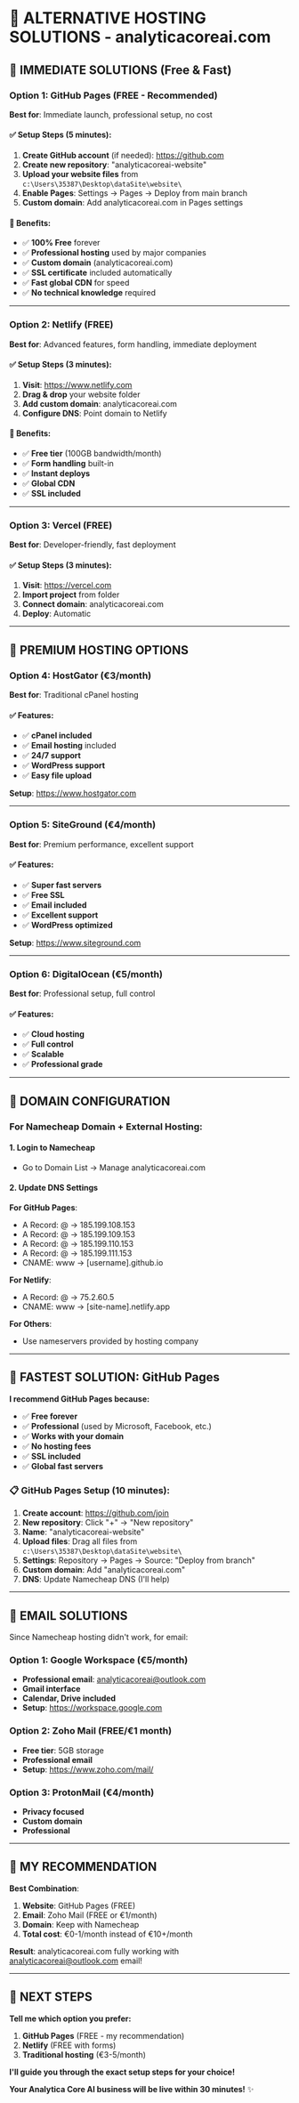 # 🚀 ALTERNATIVE HOSTING SOLUTIONS - analyticacoreai.com

## 🎯 IMMEDIATE SOLUTIONS (Free & Fast)

### Option 1: **GitHub Pages** (FREE - Recommended)
**Best for**: Immediate launch, professional setup, no cost

#### ✅ Setup Steps (5 minutes):
1. **Create GitHub account** (if needed): https://github.com
2. **Create new repository**: "analyticacoreai-website"
3. **Upload your website files** from `c:\Users\35387\Desktop\dataSite\website\`
4. **Enable Pages**: Settings → Pages → Deploy from main branch
5. **Custom domain**: Add analyticacoreai.com in Pages settings

#### 🎯 Benefits:
- ✅ **100% Free** forever
- ✅ **Professional hosting** used by major companies
- ✅ **Custom domain** (analyticacoreai.com)
- ✅ **SSL certificate** included automatically
- ✅ **Fast global CDN** for speed
- ✅ **No technical knowledge** required

---

### Option 2: **Netlify** (FREE)
**Best for**: Advanced features, form handling, immediate deployment

#### ✅ Setup Steps (3 minutes):
1. **Visit**: https://www.netlify.com
2. **Drag & drop** your website folder
3. **Add custom domain**: analyticacoreai.com
4. **Configure DNS**: Point domain to Netlify

#### 🎯 Benefits:
- ✅ **Free tier** (100GB bandwidth/month)
- ✅ **Form handling** built-in
- ✅ **Instant deploys** 
- ✅ **Global CDN**
- ✅ **SSL included**

---

### Option 3: **Vercel** (FREE)
**Best for**: Developer-friendly, fast deployment

#### ✅ Setup Steps (3 minutes):
1. **Visit**: https://vercel.com
2. **Import project** from folder
3. **Connect domain**: analyticacoreai.com
4. **Deploy**: Automatic

---

## 🏢 PREMIUM HOSTING OPTIONS

### Option 4: **HostGator** (€3/month)
**Best for**: Traditional cPanel hosting

#### ✅ Features:
- ✅ **cPanel included**
- ✅ **Email hosting** included
- ✅ **24/7 support**
- ✅ **WordPress support**
- ✅ **Easy file upload**

**Setup**: https://www.hostgator.com

---

### Option 5: **SiteGround** (€4/month)
**Best for**: Premium performance, excellent support

#### ✅ Features:
- ✅ **Super fast servers**
- ✅ **Free SSL**
- ✅ **Email included**
- ✅ **Excellent support**
- ✅ **WordPress optimized**

**Setup**: https://www.siteground.com

---

### Option 6: **DigitalOcean** (€5/month)
**Best for**: Professional setup, full control

#### ✅ Features:
- ✅ **Cloud hosting**
- ✅ **Full control**
- ✅ **Scalable**
- ✅ **Professional grade**

---

## 🎯 DOMAIN CONFIGURATION

### For Namecheap Domain + External Hosting:

#### 1. **Login to Namecheap**
- Go to Domain List → Manage analyticacoreai.com

#### 2. **Update DNS Settings**
**For GitHub Pages**:
- A Record: @ → 185.199.108.153
- A Record: @ → 185.199.109.153  
- A Record: @ → 185.199.110.153
- A Record: @ → 185.199.111.153
- CNAME: www → [username].github.io

**For Netlify**:
- A Record: @ → 75.2.60.5
- CNAME: www → [site-name].netlify.app

**For Others**:
- Use nameservers provided by hosting company

---

## 🚀 FASTEST SOLUTION: GitHub Pages

**I recommend GitHub Pages because:**
- ✅ **Free forever**
- ✅ **Professional** (used by Microsoft, Facebook, etc.)
- ✅ **Works with your domain**
- ✅ **No hosting fees**
- ✅ **SSL included**
- ✅ **Global fast servers**

### 📋 GitHub Pages Setup (10 minutes):

1. **Create account**: https://github.com/join
2. **New repository**: Click "+" → "New repository"
3. **Name**: "analyticacoreai-website"
4. **Upload files**: Drag all files from `c:\Users\35387\Desktop\dataSite\website\`
5. **Settings**: Repository → Pages → Source: "Deploy from branch"
6. **Custom domain**: Add "analyticacoreai.com"
7. **DNS**: Update Namecheap DNS (I'll help)

---

## 📧 EMAIL SOLUTIONS

Since Namecheap hosting didn't work, for email:

### Option 1: **Google Workspace** (€5/month)
- **Professional email**: analyticacoreai@outlook.com
- **Gmail interface**
- **Calendar, Drive included**
- **Setup**: https://workspace.google.com

### Option 2: **Zoho Mail** (FREE/€1 month)
- **Free tier**: 5GB storage
- **Professional email**
- **Setup**: https://www.zoho.com/mail/

### Option 3: **ProtonMail** (€4/month)
- **Privacy focused**
- **Custom domain**
- **Professional**

---

## 🎯 MY RECOMMENDATION

**Best Combination**:
1. **Website**: GitHub Pages (FREE)
2. **Email**: Zoho Mail (FREE or €1/month)
3. **Domain**: Keep with Namecheap
4. **Total cost**: €0-1/month instead of €10+/month

**Result**: analyticacoreai.com fully working with analyticacoreai@outlook.com email!

---

## 🚀 NEXT STEPS

**Tell me which option you prefer:**
1. **GitHub Pages** (FREE - my recommendation)
2. **Netlify** (FREE with forms)
3. **Traditional hosting** (€3-5/month)

**I'll guide you through the exact setup steps for your choice!**

**Your Analytica Core AI business will be live within 30 minutes!** ✨
